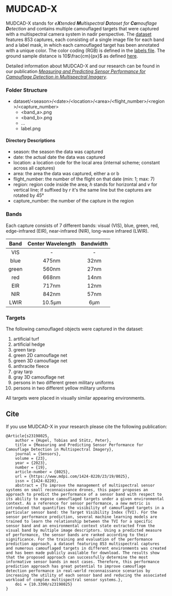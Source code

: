 # MUDCAD-X

MUDCAD-X stands for _e**X**tended **M**ultispectral **D**ataset for **Ca**mouflage **D**etection_ and contains multiple camouflaged targets that were captured with a multispectral camera system in nadir perspective. The [dataset](dataset) features 853 captures, each consisting of a single image file for each band and a label mask, in which each camouflaged target has been annotated with a unique color. The color coding (RGB) is defined in the [labels file](dataset/labels_rgb.yaml). The ground sample distance is 10$`\frac{cm}{px}`$ as defined [here](dataset/gsd.yaml).

Detailed information about MUDCAD-X and our research can be found in our publication [*Measuring and Predicting Sensor Performance for Camouflage Detection in Multispectral Imagery*](https://doi.org/10.3390/s23198025).

### Folder Structure

- dataset/\<season\>/\<date\>/\<location\>/\<area\>/\<flight_number\>/\<region\>/\<capture_number\>
    - \<band_a\>.png
    - \<band_b\>.png
    - ...
    - label.png

#### Directory Descriptions

- season: the season the data was captured
- date: the actual date the data was captured
- location: a location code for the local area (internal scheme; constant across all captures)
- area: the area the data was captured, either a or b
- flight_number: the number of the flight on that date (min: 1; max: 7)
- region: region code inside the area; *h* stands for horizontal and *v* for vertical line; if suffixed by *r* it's the same line but the captures are rotated by 45°
- capture_number: the number of the capture in the region

### Bands

Each capture consists of 7 different bands: visual (VIS), blue, green, red, edge-infrared (EIR), near-infrared (NIR), long-wave infrared (LWIR). 

| Band  | Center Wavelength | Bandwidth  |
| :---: | :---: | :---: |
|  VIS | - | - |
| blue | 475nm | 32nm |
| green | 560nm | 27nm |
| red | 668nm | 14nm |
| EIR | 717nm | 12nm |
| NIR | 842nm | 57nm |
| LWIR | 10.5μm  | 6μm |

### Targets

The following camouflaged objects were captured in the dataset: 

1. artificial turf
2. artificial hedge 
3. green tarp
4. green 2D camouflage net
5. green 3D camouflage net
6. anthracite fleece
7. gray tarp
8. gray 3D camouflage net
9. persons in two different green military uniforms
10. persons in two different yellow military uniforms

All targets were placed in visually similar appearing environments.

## Cite

If you use MUDCAD-X in your research please cite the following publication:

```
@Article{s23198025,
    author = {Hupel, Tobias and Stütz, Peter},
    title = {Measuring and Predicting Sensor Performance for Camouflage Detection in Multispectral Imagery},
    journal = {Sensors},
    volume = {23},
    year = {2023},
    number = {19},
    article-number = {8025},
    url = {https://www.mdpi.com/1424-8220/23/19/8025},
    issn = {1424-8220},
    abstract = {To improve the management of multispectral sensor systems on small reconnaissance drones, this paper proposes an approach to predict the performance of a sensor band with respect to its ability to expose camouflaged targets under a given environmental context. As a reference for sensor performance, a new metric is introduced that quantifies the visibility of camouflaged targets in a particular sensor band: the Target Visibility Index (TVI). For the sensor performance prediction, several machine learning models are trained to learn the relationship between the TVI for a specific sensor band and an environmental context state extracted from the visual band by multiple image descriptors. Using a predicted measure of performance, the sensor bands are ranked according to their significance. For the training and evaluation of the performance prediction approach, a dataset featuring 853 multispectral captures and numerous camouflaged targets in different environments was created and has been made publicly available for download. The results show that the proposed approach can successfully determine the most informative sensor bands in most cases. Therefore, this performance prediction approach has great potential to improve camouflage detection performance in real-world reconnaissance scenarios by increasing the utility of each sensor band and reducing the associated workload of complex multispectral sensor systems.},
    doi = {10.3390/s23198025}
}
```


